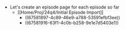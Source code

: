 - Let's create an episode page for each episode so far
	- [[Home/Proj/24q4/Initial Episode Import]]
		- ((67581897-4c89-46e9-a788-53591efbf3ee))
		- ((67581916-63f1-4c0b-b258-9e1e7d5403e1))